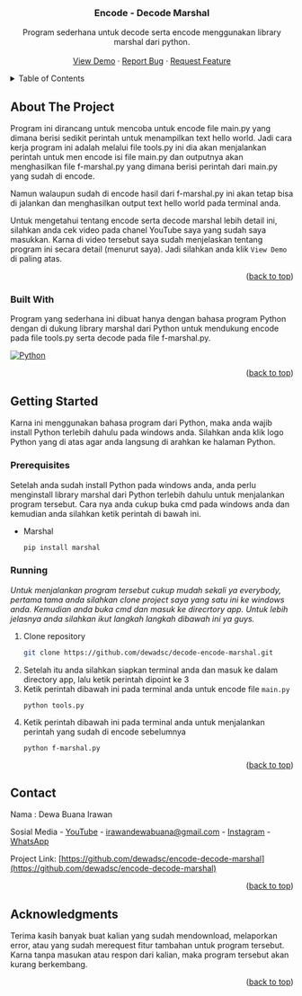 <a id="readme-top"></a>
<br />
<div align="center">

  <h3 align="center">Encode - Decode Marshal</h3>

  <p align="center">
    Program sederhana untuk decode serta encode menggunakan library marshal dari python.
    <br />
    <br />
    <a href="#">View Demo</a>
    ·
    <a href="https://github.com/dewadsc/encrypt-decrypt-marshal/issues/new?labels=bug&template=bug-report---.md">Report Bug</a>
    ·
    <a href="https://github.com/dewadsc/encrypt-decrypt-marshal/issues/new?labels=enhancement&template=feature-request---.md">Request Feature</a>
  </p>
</div>

<details>
  <summary>Table of Contents</summary>
  <ol>
    <li>
      <a href="#about-the-project">About The Project</a>
      <ul>
        <li><a href="#built-with">Built With</a></li>
      </ul>
    </li>
    <li>
      <a href="#getting-started">Getting Started</a>
      <ul>
        <li><a href="#prerequisites">Prerequisites</a></li>
        <li><a href="#running">Running</a></li>
      </ul>
    </li>
    <li><a href="#contact">Contact</a></li>
    <li><a href="#acknowledgments">Acknowledgments</a></li>
  </ol>
</details>

## About The Project
Program ini dirancang untuk mencoba untuk encode file main.py yang dimana berisi sedikit perintah untuk menampilkan text hello world. Jadi cara kerja program ini adalah melalui file tools.py ini dia akan menjalankan perintah untuk men encode isi file main.py dan outputnya akan menghasilkan file f-marshal.py yang dimana berisi perintah dari main.py yang sudah di encode.

Namun walaupun sudah di encode hasil dari f-marshal.py ini akan tetap bisa di jalankan dan menghasilkan output text hello world pada terminal anda.

Untuk mengetahui tentang encode serta decode marshal lebih detail ini, silahkan anda cek video pada chanel YouTube saya yang sudah saya masukkan. Karna di video tersebut saya sudah menjelaskan tentang program ini secara detail (menurut saya). Jadi silahkan anda klik `View Demo` di paling atas.
<p align="right">(<a href="#readme-top">back to top</a>)</p>

### Built With
Program yang sederhana ini dibuat hanya dengan bahasa program Python dengan di dukung library marshal dari Python untuk mendukung encode pada file tools.py serta decode pada file f-marshal.py. 

[![Python][Python.js]][Python-url]
<p align="right">(<a href="#readme-top">back to top</a>)</p>

## Getting Started
Karna ini menggunakan bahasa program dari Python, maka anda wajib install Python terlebih dahulu pada windows anda. Silahkan anda klik logo Python yang di atas agar anda langsung di arahkan ke halaman Python.

### Prerequisites
Setelah anda sudah install Python pada windows anda, anda perlu menginstall library marshal dari Python terlebih dahulu untuk menjalankan program tersebut. Cara nya anda cukup buka cmd pada windows anda dan kemudian anda silahkan ketik perintah di bawah ini.
* Marshal
  ```sh
  pip install marshal
  ```

### Running
_Untuk menjalankan program tersebut cukup mudah sekali ya everybody, pertama tama anda silahkan clone project saya yang satu ini ke windows anda. Kemudian anda buka cmd dan masuk ke direcrtory app. Untuk lebih jelasnya anda silahkan ikut langkah langkah dibawah ini ya guys._

1. Clone repository
   ```sh
   git clone https://github.com/dewadsc/decode-encode-marshal.git
   ```
2. Setelah itu anda silahkan siapkan terminal anda dan masuk ke dalam directory app, lalu ketik perintah dipoint ke 3
3. Ketik perintah dibawah ini pada terminal anda untuk encode file `main.py`
   ```
   python tools.py
   ```
5. Ketik perintah dibawah ini pada terminal anda untuk menjalankan perintah yang sudah di encode sebelumnya
   ```
   python f-marshal.py
   ```
<p align="right">(<a href="#readme-top">back to top</a>)</p>

<!-- CONTACT -->
## Contact
Nama : Dewa Buana Irawan

Sosial Media - [YouTube](https://www.youtube.com/@dstartup9210) - irawandewabuana@gmail.com - [Instagram](https://www.instagram.com/dewadsc1401/) - [WhatsApp](http://wa.me/6282284335177)

Project Link: [https://github.com/dewadsc/encode-decode-marshal](https://github.com/dewadsc/encode-decode-marshal)
<p align="right">(<a href="#readme-top">back to top</a>)</p>

## Acknowledgments
Terima kasih banyak buat kalian yang sudah mendownload, melaporkan error, atau yang sudah merequest fitur tambahan untuk program tersebut. Karna tanpa masukan atau respon dari kalian, maka program tersebut akan kurang berkembang.
<p align="right">(<a href="#readme-top">back to top</a>)</p>

[Python.js]: https://img.shields.io/badge/python-3670A0?style=for-the-badge&logo=python&logoColor=ffdd54
[Python-url]: https://www.python.org/
